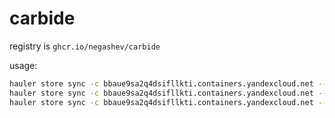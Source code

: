 # carbide

registry is `ghcr.io/negashev/carbide`

usage:
```bash
hauler store sync -c bbaue9sa2q4dsifllkti.containers.yandexcloud.net --products k3s=v1.32.1+k3s1
hauler store sync -c bbaue9sa2q4dsifllkti.containers.yandexcloud.net --products rke2=v1.31.3+rke2r1
hauler store sync -c bbaue9sa2q4dsifllkti.containers.yandexcloud.net --products rancher=2.10.2
```
